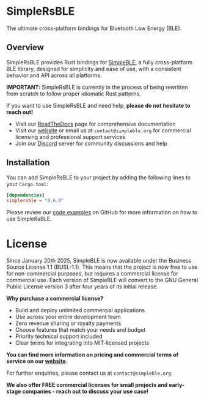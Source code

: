 # SimpleRsBLE

The ultimate cross-platform bindings for Bluetooth Low Energy (BLE).

## Overview

SimpleRsBLE provides Rust bindings for [SimpleBLE](https://github.com/OpenBluetoothToolbox/SimpleBLE/),
a fully cross-platform BLE library, designed for simplicity and ease of use, with a consistent behavior and API across all platforms.

**IMPORTANT:** SimpleRsBLE is currently in the process of being rewritten from scratch to follow proper idiomatic Rust patterns.

If you want to use SimpleRsBLE and need help, **please do not hesitate to reach out!**

- Visit our [ReadTheDocs](https://simpleble.readthedocs.io/en/latest/) page for comprehensive documentation
- Visit our [website](https://simpleble.org) or email us at `contact@simpleble.org` for commercial licensing and professional support services
- Join our [Discord](https://discord.gg/N9HqNEcvP3) server for community discussions and help

## Installation

You can add SimpleRsBLE to your project by adding the following lines to your `Cargo.toml`:

```toml
[dependencies]
simplersble = "0.6.0"
```

Please review our [code examples](https://github.com/OpenBluetoothToolbox/SimpleBLE/tree/main/examples/simplersble/src/bin) on GitHub for more information on how to use SimpleRsBLE.

# License

Since January 20th 2025, SimpleBLE is now available under the Business Source License 1.1 (BUSL-1.1).
This means that the project is now free to use for non-commercial purposes, but requires a commercial
license for commercial use. Each version of SimpleBLE will convert to the GNU General Public License
version 3 after four years of its initial release.

**Why purchase a commercial license?**

- Build and deploy unlimited commercial applications
- Use across your entire development team
- Zero revenue sharing or royalty payments
- Choose features that match your needs and budget
- Priority technical support included
- Clear terms for integrating into MIT-licensed projects

**You can find more information on pricing and commercial terms of service on our [website](https://simpleble.org).**

For further enquiries, please contact us at `contact@simpleble.org`.

**We also offer FREE commercial licenses for small projects and early-stage companies - reach out to discuss your use case!**
